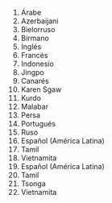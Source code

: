 1. Árabe
2. Azerbaijani
3. Bielorruso
4. Birmano
5. Inglés
6. Francés
7. Indonesio
8. Jingpo
9. Canarés
10. Karen Sgaw
11. Kurdo
12. Malabar
13. Persa
14. Portugués
15. Ruso
16. Español (América Latina)
17. Tamil
18. Vietnamita
19. Español (América Latina)
20. Tamil
21. Tsonga
22. Vietnamita